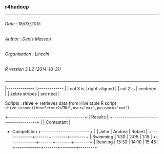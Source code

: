 
### r4hadoop  
---
###### Date : 18/03/2015
###### Author : Denis Masson
###### Organisation : Lincoln
###### R version 3.1.2 (2014-10-31)
---

 |-------------- |:-------------:|
 | col 3 is      | right-aligned |
 | col 2 is      | centered      |
 | zebra stripes | are neat      |



Scripts : **rhive** <- retrieves data from Hive table
R script
`rhive.connect(hiveServer2=TRUE,user="xxx",password="xxx")`

+---------------------------------------+
|                Results                |
+---------------------------------------+
|             |        Contestant       |
+ Competition +-------------------------+
|             |  John | Andrea | Robert |
+-------------+-------+--------+--------+
| Swimming    |  1:30 |   2:05 |   1:15 |
+-------------+-------+--------+--------+
| Running     | 15:30 |  14:10 |  15:45 |
+-------------+-------+--------+--------+